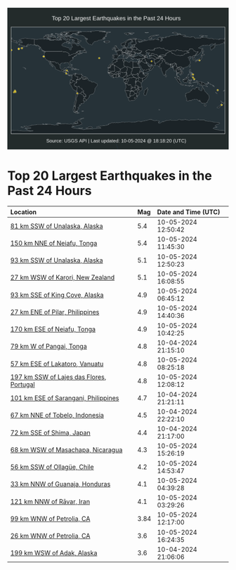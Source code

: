 ![Map](./map.png)

# Top 20 Largest Earthquakes in the Past 24 Hours

| Location | Mag | Date and Time (UTC) |
|:---|:---|:---|
| [81 km SSW of Unalaska, Alaska](https://earthquake.usgs.gov/earthquakes/eventpage/us6000nwpv) | 5.4 | 10-05-2024 12:50:42 |
| [150 km NNE of Neiafu, Tonga](https://earthquake.usgs.gov/earthquakes/eventpage/us6000nwpi) | 5.4 | 10-05-2024 11:45:30 |
| [93 km SSW of Unalaska, Alaska](https://earthquake.usgs.gov/earthquakes/eventpage/us6000nwq0) | 5.1 | 10-05-2024 12:50:23 |
| [27 km WSW of Karori, New Zealand](https://earthquake.usgs.gov/earthquakes/eventpage/us6000nwqg) | 5.1 | 10-05-2024 16:08:55 |
| [93 km SSE of King Cove, Alaska](https://earthquake.usgs.gov/earthquakes/eventpage/us6000nwnq) | 4.9 | 10-05-2024 06:45:12 |
| [27 km ENE of Pilar, Philippines](https://earthquake.usgs.gov/earthquakes/eventpage/us6000nwq6) | 4.9 | 10-05-2024 14:40:36 |
| [170 km ESE of Neiafu, Tonga](https://earthquake.usgs.gov/earthquakes/eventpage/us6000nwpd) | 4.9 | 10-05-2024 10:42:25 |
| [79 km W of Pangai, Tonga](https://earthquake.usgs.gov/earthquakes/eventpage/us6000nwlr) | 4.8 | 10-04-2024 21:15:10 |
| [57 km ESE of Lakatoro, Vanuatu](https://earthquake.usgs.gov/earthquakes/eventpage/us6000nwp2) | 4.8 | 10-05-2024 08:25:18 |
| [197 km SSW of Lajes das Flores, Portugal](https://earthquake.usgs.gov/earthquakes/eventpage/us6000nwpm) | 4.8 | 10-05-2024 12:08:12 |
| [101 km ESE of Sarangani, Philippines](https://earthquake.usgs.gov/earthquakes/eventpage/us6000nwls) | 4.7 | 10-04-2024 21:21:11 |
| [67 km NNE of Tobelo, Indonesia](https://earthquake.usgs.gov/earthquakes/eventpage/us6000nwm9) | 4.5 | 10-04-2024 22:22:10 |
| [72 km SSE of Shima, Japan](https://earthquake.usgs.gov/earthquakes/eventpage/us6000nwlq) | 4.4 | 10-04-2024 21:17:00 |
| [68 km WSW of Masachapa, Nicaragua](https://earthquake.usgs.gov/earthquakes/eventpage/us6000nwqb) | 4.3 | 10-05-2024 15:26:19 |
| [56 km SSW of Ollagüe, Chile](https://earthquake.usgs.gov/earthquakes/eventpage/us6000nwq8) | 4.2 | 10-05-2024 14:53:47 |
| [33 km NNW of Guanaja, Honduras](https://earthquake.usgs.gov/earthquakes/eventpage/us6000nwnd) | 4.1 | 10-05-2024 04:39:28 |
| [121 km NNW of Rāvar, Iran](https://earthquake.usgs.gov/earthquakes/eventpage/us6000nwn6) | 4.1 | 10-05-2024 03:29:26 |
| [99 km WNW of Petrolia, CA](https://earthquake.usgs.gov/earthquakes/eventpage/nc75070701) | 3.84 | 10-05-2024 12:17:00 |
| [26 km WNW of Petrolia, CA](https://earthquake.usgs.gov/earthquakes/eventpage/nc75070761) | 3.6 | 10-05-2024 16:24:35 |
| [199 km WSW of Adak, Alaska](https://earthquake.usgs.gov/earthquakes/eventpage/us6000nwmc) | 3.6 | 10-04-2024 21:06:06 |
